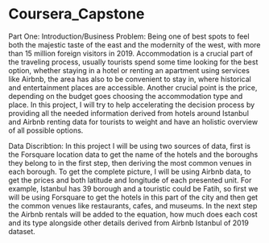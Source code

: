 # Coursera_Capstone

Part One:
Introduction/Business Problem:
Being one of best spots to feel both the majestic taste of the east and the modernity of the west, with more than 15 million foreign visitors in 2019. Accommodation is a crucial part of the traveling process, usually tourists spend some time looking for the best option, whether staying in a hotel or renting an apartment using services like Airbnb, the area has also to be convenient to stay in, where historical and entertainment places are accessible. Another crucial point is the price, depending on the budget goes choosing the accommodation type and place. In this project, I will try to help accelerating the decision process by providing all the needed information derived from hotels around Istanbul and Airbnb renting data for tourists to weight and have an holistic overview of all possible options.


Data Discribtion:
In this project I will be using two sources of data, first is the Forsquare location data to get the name of the hotels and the boroughs they belong to in the first step, then deriving the most common venues in each borough. To get the complete picture, I will be using Airbnb data, to get the prices and both latitude and longitude of each presented unit. For example, Istanbul has 39 borough and a touristic could be Fatih, so first we will be using Forsquare to get the hotels in this part of the city and then get the common venues like restaurants, cafes, and museums. In the next step the Airbnb rentals will be added to the equation, how much does each cost and its type alongside other details derived from Airbnb Istanbul of 2019 dataset.
